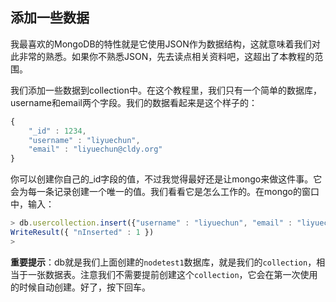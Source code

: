 ## 添加一些数据

我最喜欢的MongoDB的特性就是它使用JSON作为数据结构，这就意味着我们对此非常的熟悉。如果你不熟悉JSON，先去读点相关资料吧，这超出了本教程的范围。

我们添加一些数据到collection中。在这个教程里，我们只有一个简单的数据库，username和email两个字段。我们的数据看起来是这个样子的：

```js
{
    "_id" : 1234,
    "username" : "liyuechun",
    "email" : "liyuechun@cldy.org"
}
```
你可以创建你自己的_id字段的值，不过我觉得最好还是让mongo来做这件事。它会为每一条记录创建一个唯一的值。我们看看它是怎么工作的。在mongo的窗口中，输入：

```js
> db.usercollection.insert({"username" : "liyuechun", "email" : "liyuechun@cldy.org" })
WriteResult({ "nInserted" : 1 })
>
```

**重要提示**：db就是我们上面创建的`nodetest1`数据库，就是我们的`collection`，相当于一张数据表。注意我们不需要提前创建这个`collection`，它会在第一次使用的时候自动创建。好了，按下回车。